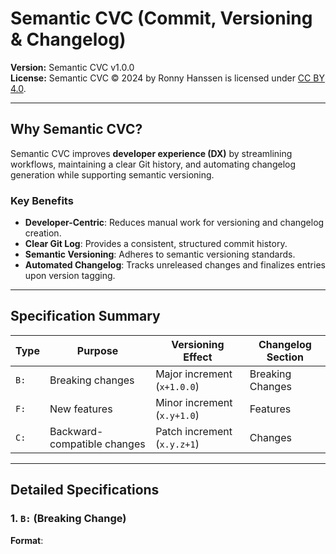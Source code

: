 # Semantic CVC (Commit, Versioning & Changelog)

**Version:** Semantic CVC v1.0.0  
**License:** Semantic CVC © 2024 by Ronny Hanssen is licensed under [CC BY 4.0](https://creativecommons.org/licenses/by/4.0/).

---

## Why Semantic CVC?

Semantic CVC improves **developer experience (DX)** by streamlining workflows, maintaining a clear Git history, and automating changelog generation while supporting semantic versioning.

### Key Benefits
- **Developer-Centric**: Reduces manual work for versioning and changelog creation.
- **Clear Git Log**: Provides a consistent, structured commit history.
- **Semantic Versioning**: Adheres to semantic versioning standards.
- **Automated Changelog**: Tracks unreleased changes and finalizes entries upon version tagging.

---

## Specification Summary

| Type  | Purpose                        | Versioning Effect               | Changelog Section |
|-------|--------------------------------|----------------------------------|-------------------|
| `B:`  | Breaking changes               | Major increment (`x+1.0.0`)      | Breaking Changes  |
| `F:`  | New features                   | Minor increment (`x.y+1.0`)      | Features          |
| `C:`  | Backward-compatible changes    | Patch increment (`x.y.z+1`)      | Changes           |

---

## Detailed Specifications

### 1. `B:` (Breaking Change)

**Format**:  
